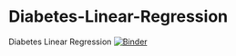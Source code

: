 # Diabetes-Linear-Regression
Diabetes Linear Regression
[![Binder](https://mybinder.org/badge_logo.svg)](https://mybinder.org/v2/gh/github/repo/main)
